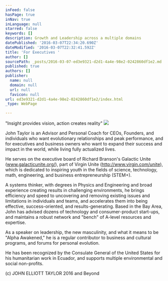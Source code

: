 ```yaml
---
inFeed: false
hasPage: true
inNav: true
inLanguage: null
starred: false
keywords: []
description: Growth and Leadership across a multiple domains
datePublished: '2016-03-07T22:34:20.690Z'
dateModified: '2016-03-07T22:32:41.592Z'
title: 'For Executives '
author: []
sourcePath: _posts/2016-03-07-ed3e9321-d2d1-4a4e-98e2-0242860df1e2.md
published: true
authors: []
publisher:
  name: null
  domain: null
  url: null
  favicon: null
url: ed3e9321-d2d1-4a4e-98e2-0242860df1e2/index.html
_type: WebPage

---
```

"Insight provides vision, action creates reality"
![](https://s3-us-west-2.amazonaws.com/the-grid-img/p/e6ccec0e96562643e91454047e6ddb5580a242b1.jpg)

John Taylor is an Advisor and Personal Coach for CEOs, Founders, and individuals who want evolutionary relationships and peak performance, and for executives and business owners who want to expand their success and impact in the world, while living fully actualized lives.

He serves on the executive board of Richard Branson's Galactic Unite (www.galacticunite.org/), part of Virgin Unite (http://www.virgin.com/unite), which is dedicated to inspiring youth in the fields of science, technology, math, engineering, and business entrepreneurship (STEM+).

A systems thinker, with degrees in Physics and Engineering and broad experience creating results in challenging environments, he brings efficiency and speed to uncovering and removing existing issues and limitations in individuals and teams, and accelerates them into being effective, success-oriented, and results-generating. Based in the Bay Area, John has advised dozens of technology and consumer-product start-ups, and maintains a robust network and "bench" of A-level resources and expertise.

As a speaker on leadership, the new masculinity, and what it means to be "Alpha Awakened," he is a regular contributor to business and cultural programs, and forums for personal evolution.

He has been recognized by the Consulate General of the United States for his humanitarian work in Ecuador, and supports multiple environmental and social non-profits.

(c) JOHN ELLIOTT TAYLOR 2016 and Beyond